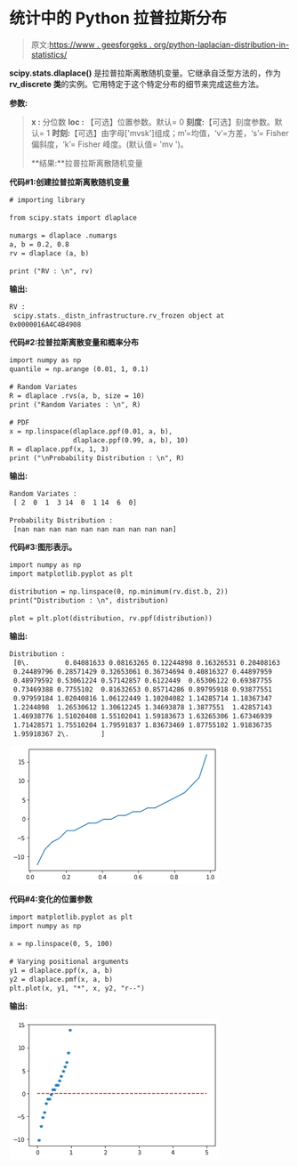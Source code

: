 # 统计中的 Python 拉普拉斯分布

> 原文:[https://www . geesforgeks . org/python-laplacian-distribution-in-statistics/](https://www.geeksforgeeks.org/python-laplacian-distribution-in-statistics/)

**scipy.stats.dlaplace()** 是拉普拉斯离散随机变量。它继承自泛型方法的，作为 **rv_discrete 类**的实例。它用特定于这个特定分布的细节来完成这些方法。

**参数:**

> **x :** 分位数
> **loc :** 【可选】位置参数。默认= 0
> **刻度:**【可选】刻度参数。默认= 1
> **时刻:**【可选】由字母['mvsk']组成；m’=均值，‘v’=方差，‘s’= Fisher 偏斜度，‘k’= Fisher 峰度。(默认值= 'mv ')。
> 
> **结果:**拉普拉斯离散随机变量

**代码#1:创建拉普拉斯离散随机变量**

```
# importing library

from scipy.stats import dlaplace 

numargs = dlaplace .numargs 
a, b = 0.2, 0.8
rv = dlaplace (a, b) 

print ("RV : \n", rv)  
```

**输出:**

```
RV : 
 scipy.stats._distn_infrastructure.rv_frozen object at 0x0000016A4C4B4908

```

**代码#2:拉普拉斯离散变量和概率分布**

```
import numpy as np 
quantile = np.arange (0.01, 1, 0.1) 

# Random Variates 
R = dlaplace .rvs(a, b, size = 10) 
print ("Random Variates : \n", R) 

# PDF 
x = np.linspace(dlaplace.ppf(0.01, a, b),
                dlaplace.ppf(0.99, a, b), 10)
R = dlaplace.ppf(x, 1, 3)
print ("\nProbability Distribution : \n", R) 
```

**输出:**

```
Random Variates : 
 [ 2  0  1  3 14  0  1 14  6  0]

Probability Distribution : 
 [nan nan nan nan nan nan nan nan nan nan]

```

**代码#3:图形表示。**

```
import numpy as np 
import matplotlib.pyplot as plt 

distribution = np.linspace(0, np.minimum(rv.dist.b, 2)) 
print("Distribution : \n", distribution) 

plot = plt.plot(distribution, rv.ppf(distribution)) 
```

**输出:**

```
Distribution : 
 [0\.         0.04081633 0.08163265 0.12244898 0.16326531 0.20408163
 0.24489796 0.28571429 0.32653061 0.36734694 0.40816327 0.44897959
 0.48979592 0.53061224 0.57142857 0.6122449  0.65306122 0.69387755
 0.73469388 0.7755102  0.81632653 0.85714286 0.89795918 0.93877551
 0.97959184 1.02040816 1.06122449 1.10204082 1.14285714 1.18367347
 1.2244898  1.26530612 1.30612245 1.34693878 1.3877551  1.42857143
 1.46938776 1.51020408 1.55102041 1.59183673 1.63265306 1.67346939
 1.71428571 1.75510204 1.79591837 1.83673469 1.87755102 1.91836735
 1.95918367 2\.        ]

```

![](img/3c717d4ffcf04eec6fbf993b24b77189.png)

**代码#4:变化的位置参数**

```
import matplotlib.pyplot as plt 
import numpy as np 

x = np.linspace(0, 5, 100) 

# Varying positional arguments 
y1 = dlaplace.ppf(x, a, b) 
y2 = dlaplace.pmf(x, a, b) 
plt.plot(x, y1, "*", x, y2, "r--") 
```

**输出:**

![](img/7db5e3df3d77f881c6478aee57d447e5.png)